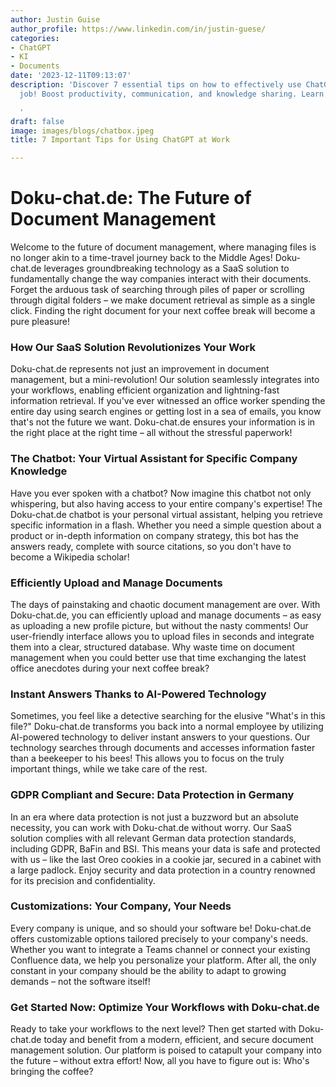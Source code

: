```yaml
---
author: Justin Guise
author_profile: https://www.linkedin.com/in/justin-guese/
categories:
- ChatGPT
- KI
- Documents
date: '2023-12-11T09:13:07'
description: 'Discover 7 essential tips on how to effectively use ChatGPT in your
  job! Boost productivity, communication, and knowledge sharing. Learn more!

  '
draft: false
image: images/blogs/chatbox.jpeg
title: 7 Important Tips for Using ChatGPT at Work

---
```

# Doku-chat.de: The Future of Document Management

Welcome to the future of document management, where managing files is no longer akin to a time-travel journey back to the Middle Ages! Doku-chat.de leverages groundbreaking technology as a SaaS solution to fundamentally change the way companies interact with their documents. Forget the arduous task of searching through piles of paper or scrolling through digital folders – we make document retrieval as simple as a single click.  Finding the right document for your next coffee break will become a pure pleasure!

### How Our SaaS Solution Revolutionizes Your Work

Doku-chat.de represents not just an improvement in document management, but a mini-revolution! Our solution seamlessly integrates into your workflows, enabling efficient organization and lightning-fast information retrieval. If you've ever witnessed an office worker spending the entire day using search engines or getting lost in a sea of emails, you know that's not the future we want. Doku-chat.de ensures your information is in the right place at the right time – all without the stressful paperwork!

### The Chatbot: Your Virtual Assistant for Specific Company Knowledge

Have you ever spoken with a chatbot? Now imagine this chatbot not only whispering, but also having access to your entire company's expertise! The Doku-chat.de chatbot is your personal virtual assistant, helping you retrieve specific information in a flash. Whether you need a simple question about a product or in-depth information on company strategy, this bot has the answers ready, complete with source citations, so you don't have to become a Wikipedia scholar!

### Efficiently Upload and Manage Documents

The days of painstaking and chaotic document management are over. With Doku-chat.de, you can efficiently upload and manage documents – as easy as uploading a new profile picture, but without the nasty comments! Our user-friendly interface allows you to upload files in seconds and integrate them into a clear, structured database. Why waste time on document management when you could better use that time exchanging the latest office anecdotes during your next coffee break?

### Instant Answers Thanks to AI-Powered Technology

Sometimes, you feel like a detective searching for the elusive "What's in this file?" Doku-chat.de transforms you back into a normal employee by utilizing AI-powered technology to deliver instant answers to your questions. Our technology searches through documents and accesses information faster than a beekeeper to his bees! This allows you to focus on the truly important things, while we take care of the rest.

### GDPR Compliant and Secure: Data Protection in Germany

In an era where data protection is not just a buzzword but an absolute necessity, you can work with Doku-chat.de without worry. Our SaaS solution complies with all relevant German data protection standards, including GDPR, BaFin and BSI. This means your data is safe and protected with us – like the last Oreo cookies in a cookie jar, secured in a cabinet with a large padlock. Enjoy security and data protection in a country renowned for its precision and confidentiality.

### Customizations: Your Company, Your Needs

Every company is unique, and so should your software be! Doku-chat.de offers customizable options tailored precisely to your company's needs. Whether you want to integrate a Teams channel or connect your existing Confluence data, we help you personalize your platform. After all, the only constant in your company should be the ability to adapt to growing demands – not the software itself!

### Get Started Now: Optimize Your Workflows with Doku-chat.de

Ready to take your workflows to the next level? Then get started with Doku-chat.de today and benefit from a modern, efficient, and secure document management solution. Our platform is poised to catapult your company into the future – without extra effort! Now, all you have to figure out is: Who's bringing the coffee?
